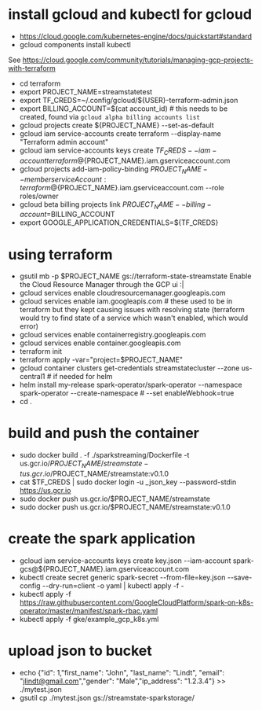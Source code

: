 # install gcloud and kubectl for gcloud

* https://cloud.google.com/kubernetes-engine/docs/quickstart#standard
* gcloud components install kubectl

See https://cloud.google.com/community/tutorials/managing-gcp-projects-with-terraform


* cd terraform
* export PROJECT_NAME=streamstatetest
* export TF_CREDS=~/.config/gcloud/${USER}-terraform-admin.json
* export BILLING_ACCOUNT=$(cat account_id) # this needs to be created, found via `gcloud alpha billing accounts list`
* gcloud projects create ${PROJECT_NAME}  --set-as-default
* gcloud iam service-accounts create terraform --display-name "Terraform admin account"
* gcloud iam service-accounts keys create ${TF_CREDS} --iam-account terraform@${PROJECT_NAME}.iam.gserviceaccount.com
* gcloud projects add-iam-policy-binding ${PROJECT_NAME} --member serviceAccount:terraform@${PROJECT_NAME}.iam.gserviceaccount.com --role roles/owner
* gcloud beta billing projects link $PROJECT_NAME --billing-account=$BILLING_ACCOUNT
* export GOOGLE_APPLICATION_CREDENTIALS=${TF_CREDS}


# using terraform
* gsutil mb -p $PROJECT_NAME gs://terraform-state-streamstate
Enable the Cloud Resource Manager through the GCP ui :|
* gcloud services enable cloudresourcemanager.googleapis.com
* gcloud services enable iam.googleapis.com # these used to be in terraform but they kept causing issues with resolving state (terraform would try to find state of a service which wasn't enabled, which would error)
* gcloud services enable containerregistry.googleapis.com
* gcloud services enable container.googleapis.com
* terraform init
* terraform apply -var="project=$PROJECT_NAME"
* gcloud container clusters get-credentials streamstatecluster --zone us-central1 # if needed for helm
* helm install my-release spark-operator/spark-operator  --namespace spark-operator --create-namespace # --set enableWebhook=true
* cd .

# build and push the container
* sudo docker build .  -f ./sparkstreaming/Dockerfile -t us.gcr.io/$PROJECT_NAME/streamstate -t us.gcr.io/$PROJECT_NAME/streamstate:v0.1.0
* cat $TF_CREDS | sudo docker login -u _json_key --password-stdin https://us.gcr.io
* sudo docker push us.gcr.io/$PROJECT_NAME/streamstate
* sudo docker push us.gcr.io/$PROJECT_NAME/streamstate:v0.1.0

# create the spark application
* gcloud iam service-accounts keys create key.json --iam-account spark-gcs@${PROJECT_NAME}.iam.gserviceaccount.com
* kubectl create secret generic spark-secret --from-file=key.json --save-config --dry-run=client  -o yaml | kubectl apply -f - 
* kubectl apply -f https://raw.githubusercontent.com/GoogleCloudPlatform/spark-on-k8s-operator/master/manifest/spark-rbac.yaml
* kubectl apply -f gke/example_gcp_k8s.yml

# upload json to bucket

* echo {\"id\": 1,\"first_name\": \"John\", \"last_name\": \"Lindt\",  \"email\": \"jlindt@gmail.com\",\"gender\": \"Male\",\"ip_address\": \"1.2.3.4\"} >> ./mytest.json
* gsutil cp ./mytest.json gs://streamstate-sparkstorage/
